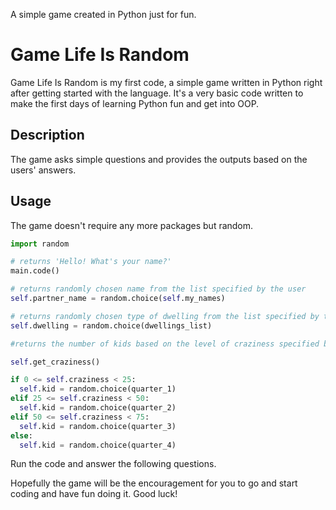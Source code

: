 A simple game created in Python just for fun.

# Game Life Is Random

Game Life Is Random is my first code, a simple game written in Python right after getting started with the language.
It's a very basic code written to make the first days of learning Python fun and get into OOP.

## Description

The game asks simple questions and provides the outputs based on the users' answers.

## Usage

The game doesn't require any more packages but random.

```python
import random

# returns 'Hello! What's your name?'
main.code()

# returns randomly chosen name from the list specified by the user
self.partner_name = random.choice(self.my_names)

# returns randomly chosen type of dwelling from the list specified by the code
self.dwelling = random.choice(dwellings_list)

#returns the number of kids based on the level of craziness specified by the user before

self.get_craziness()

if 0 <= self.craziness < 25:
  self.kid = random.choice(quarter_1)
elif 25 <= self.craziness < 50:
  self.kid = random.choice(quarter_2)
elif 50 <= self.craziness < 75:
  self.kid = random.choice(quarter_3)
else:
  self.kid = random.choice(quarter_4)
```

Run the code and answer the following questions.

Hopefully the game will be the encouragement for you to go and start coding and have fun doing it. Good luck!
